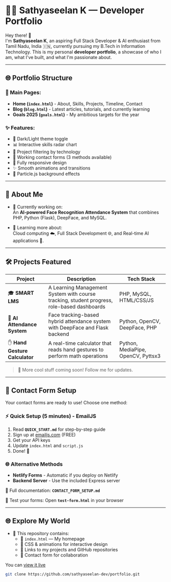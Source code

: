 # 👨‍💻 Sathyaseelan K — Developer Portfolio

Hey there! 👋  
I'm **Sathyaseelan K**, an aspiring Full Stack Developer & AI enthusiast from Tamil Nadu, India 🇮🇳, currently pursuing my B.Tech in Information Technology. This is my personal **developer portfolio**, a showcase of who I am, what I've built, and what I'm passionate about.

---

## 🌐 Portfolio Structure

### 📄 Main Pages:
- **Home (`index.html`)** - About, Skills, Projects, Timeline, Contact
- **Blog (`blog.html`)** - Latest articles, tutorials, and currently learning
- **Goals 2025 (`goals.html`)** - My ambitious targets for the year

### ✨ Features:
- 🎨 Dark/Light theme toggle
- 📊 Interactive skills radar chart
- 🎯 Project filtering by technology
- 📧 Working contact forms (3 methods available)
- 📱 Fully responsive design
- ✨ Smooth animations and transitions
- 🌟 Particle.js background effects

---

## 🚀 About Me

- 🔭 Currently working on:  
  An **AI-powered Face Recognition Attendance System** that combines PHP, Python (Flask), DeepFace, and MySQL.

- 🌱 Learning more about:  
  Cloud computing ☁️, Full Stack Development 🌐, and Real-time AI applications 🧠.

---

## 🛠️ Projects Featured

| Project | Description | Tech Stack |
|--------|-------------|------------|
| 🎓 **SMART LMS** | A Learning Management System with course tracking, student progress, role-based dashboards | PHP, MySQL, HTML/CSS/JS |
| 🧠 **AI Attendance System** | Face tracking-based hybrid attendance system with DeepFace and Flask backend | Python, OpenCV, DeepFace, PHP |
| ✋ **Hand Gesture Calculator** | A real-time calculator that reads hand gestures to perform math operations | Python, MediaPipe, OpenCV, Pyttsx3 |

> 🧪 More cool stuff coming soon! Follow me for updates.

---

## 📧 Contact Form Setup

Your contact forms are ready to use! Choose one method:

### ⚡ Quick Setup (5 minutes) - EmailJS
1. Read **`QUICK_START.md`** for step-by-step guide
2. Sign up at [emailjs.com](https://emailjs.com) (FREE)
3. Get your API keys
4. Update `index.html` and `script.js`
5. Done! 🎉

### 🌐 Alternative Methods
- **Netlify Forms** - Automatic if you deploy on Netlify
- **Backend Server** - Use the included Express server

📖 Full documentation: **`CONTACT_FORM_SETUP.md`**

🧪 Test your forms: Open **`test-form.html`** in your browser

---

## 🌐 Explore My World

- 📂 This repository contains:
  - 📁 `index.html` — My homepage
  - 🎨 CSS & animations for interactive design
  - 🔗 Links to my projects and GitHub repositories
  - 💌 Contact form for collaboration

You can [view it live](https://sathyaseelan2006.github.io/myportfolio/) 

```bash
git clone https://github.com/sathyaseelan-dev/portfolio.git

